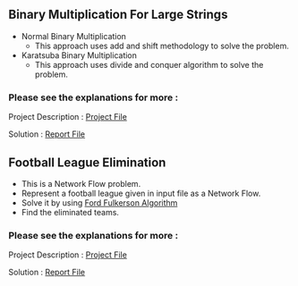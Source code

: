 ## Binary Multiplication For Large Strings
   - Normal Binary Multiplication
     - This approach uses add and shift methodology to solve the problem.
   - Karatsuba Binary Multiplication
     - This approach uses divide and conquer algorithm to solve the problem.
### Please see the explanations for more :
Project Description : [Project File](https://github.com/uysalemre/Analysis-of-Algorithms2/blob/master/Binary%20Multiplication/project.pdf/)
 
Solution : [Report File](https://github.com/uysalemre/Analysis-of-Algorithms2/blob/master/Binary%20Multiplication/report.pdf/) 

## Football League Elimination
   - This is a Network Flow problem.
   - Represent a football league given in input file as a Network Flow.
   - Solve it by using [Ford Fulkerson Algorithm](https://www.geeksforgeeks.org/ford-fulkerson-algorithm-for-maximum-flow-problem/)
   - Find the eliminated teams. 
   
### Please see the explanations for more :
Project Description : [Project File](https://github.com/uysalemre/Analysis-of-Algorithms2/blob/master/Football%20League%20Elimination/project.pdf)
 
Solution : [Report File](https://github.com/uysalemre/Analysis-of-Algorithms2/blob/master/Football%20League%20Elimination/report.pdf) 
